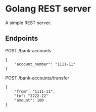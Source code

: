 # Golang REST server

A simple REST server.

## Endpoints

POST /bank-accounts
```
{
    "account_number": "1111-11"
}
```
POST /bank-accounts/transfer
```
{
    "from": "1111-11",
    "to": "2222-22"
    "amount": 100
}
```
